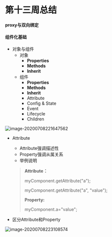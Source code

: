 # 第十三周总结

#### proxy与双向绑定





#### 组件化基础

- 对象与组件
  - 对象
    - **Properties**
    - **Methods**
    - **Inherit**
  - 组件
    - **Properties**
    - **Methods**
    - **Inherit**
    - Attribute
    - Config & State
    - Event
    - Lifecycle
    - Children



![image-20200708221647562](C:\Users\panliMa\AppData\Roaming\Typora\typora-user-images\image-20200708221647562.png)





- Attribute

  - Attribute强调描述性
  - Property强调从属关系
  - 举例说明

  > **Attribute：**
  >
  > <my-component attribute="v" />
  >
  > myComponent.getAttribute("a");
  >
  > myComponent.getAttribute("a", "value");
  >
  >   
  >
  > **Property:**
  >
  > myComponent.a="value";

- 区分Attribute和Property



![image-20200708223108574](C:\Users\panliMa\AppData\Roaming\Typora\typora-user-images\image-20200708223108574.png)